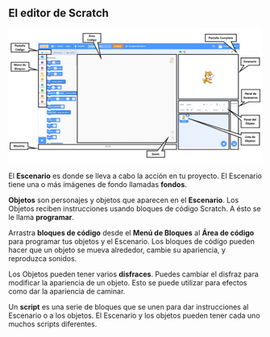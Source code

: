 ## El editor de Scratch

![Una captura de pantalla anotada del editor de Scratch.](images/scratch-interface.png)

El **Escenario** es donde se lleva a cabo la acción en tu proyecto. El Escenario tiene una o más imágenes de fondo llamadas **fondos**.

**Objetos** son personajes y objetos que aparecen en el **Escenario**. Los Objetos reciben instrucciones usando bloques de código Scratch. A ésto se le llama **programar**.

Arrastra **bloques de código** desde el **Menú de Bloques** al **Área de código** para programar tus objetos y el Escenario. Los bloques de código pueden hacer que un objeto se mueva alrededor, cambie su apariencia, y reproduzca sonidos.

Los Objetos pueden tener varios **disfraces**. Puedes cambiar el disfraz para modificar la apariencia de un objeto. Esto se puede utilizar para efectos como dar la apariencia de caminar.

Un **script** es una serie de bloques que se unen para dar instrucciones al Escenario o a los objetos. El Escenario y los objetos pueden tener cada uno muchos scripts diferentes. 

